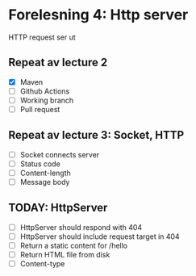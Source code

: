 # Forelesning 4: Http server

HTTP request ser ut

## Repeat av lecture 2

* [x] Maven
* [ ] Github Actions
* [ ] Working branch
* [ ] Pull request

## Repeat av lecture 3: Socket, HTTP

* [ ] Socket connects server
* [ ] Status code
* [ ] Content-length
* [ ] Message body

## TODAY: HttpServer

* [ ] HttpServer should respond with 404
* [ ] HttpServer should include request target in 404
* [ ] Return a static content for /hello
* [ ] Return HTML file from disk
* [ ] Content-type